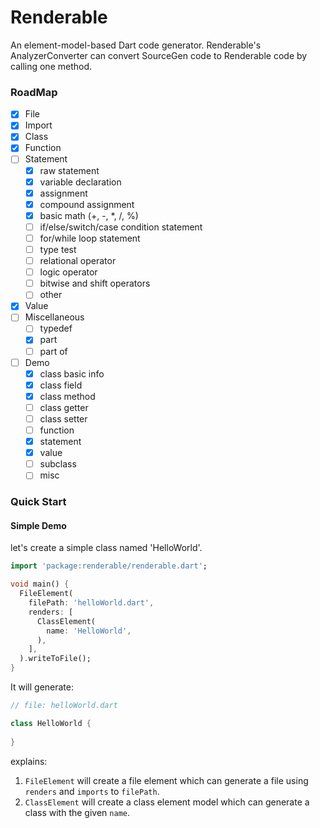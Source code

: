 # Renderable
An element-model-based Dart code generator. 
Renderable's AnalyzerConverter can convert SourceGen code to Renderable code by calling one method.

### RoadMap
- [x] File
- [x] Import
- [x] Class
- [x] Function
- [ ] Statement
    - [x] raw statement
    - [x] variable declaration
    - [x] assignment
    - [x] compound assignment
    - [x] basic math (+, -, *, /, %)
    - [ ] if/else/switch/case condition statement
    - [ ] for/while loop statement
    - [ ] type test
    - [ ] relational operator
    - [ ] logic operator
    - [ ] bitwise and shift operators
    - [ ] other
- [x] Value
- [ ] Miscellaneous
    - [ ] typedef
    - [x] part
    - [ ] part of
- [ ] Demo
    - [x] class basic info
    - [x] class field
    - [x] class method
    - [ ] class getter
    - [ ] class setter
    - [ ] function
    - [x] statement
    - [x] value
    - [ ] subclass
    - [ ] misc

### Quick Start

#### Simple Demo
let's create a simple class named 'HelloWorld'.

```dart
import 'package:renderable/renderable.dart';

void main() {
  FileElement(
    filePath: 'helloWorld.dart',
    renders: [
      ClassElement(
        name: 'HelloWorld',
      ),
    ],
  ).writeToFile();
}
```

It will generate:
```dart
// file: helloWorld.dart

class HelloWorld {
  
}
```

explains:
1. `FileElement` will create a file element which can generate a file using `renders` and `imports` to `filePath`.
1. `ClassElement` will create a class element model which can generate a class with the given `name`.
